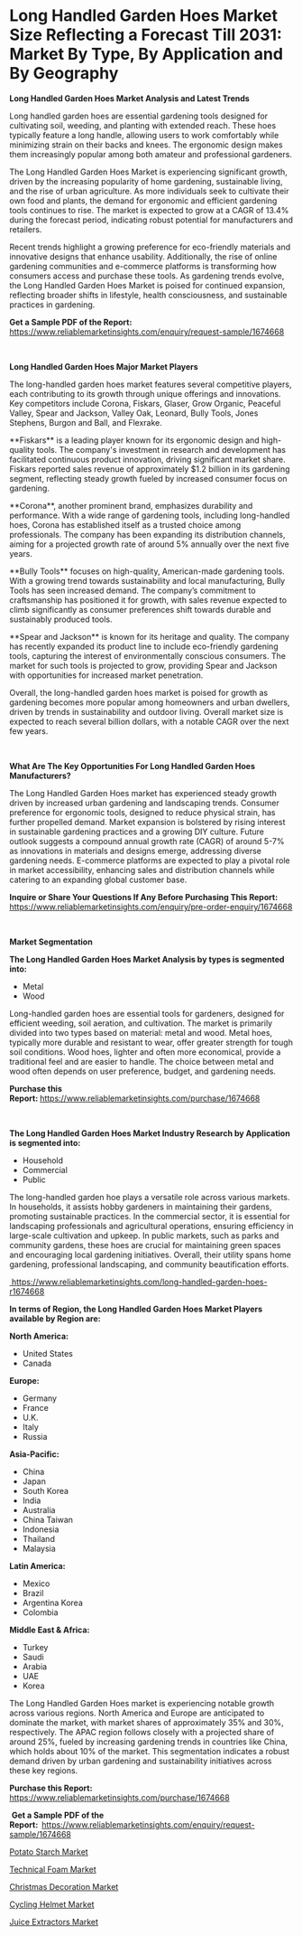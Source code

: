 <p><h1>Long Handled Garden Hoes Market Size Reflecting a Forecast Till 2031: Market By Type, By Application and By Geography</h1></p><p><strong>Long Handled Garden Hoes Market Analysis and Latest Trends</strong></p>
<p><p>Long handled garden hoes are essential gardening tools designed for cultivating soil, weeding, and planting with extended reach. These hoes typically feature a long handle, allowing users to work comfortably while minimizing strain on their backs and knees. The ergonomic design makes them increasingly popular among both amateur and professional gardeners.</p><p>The Long Handled Garden Hoes Market is experiencing significant growth, driven by the increasing popularity of home gardening, sustainable living, and the rise of urban agriculture. As more individuals seek to cultivate their own food and plants, the demand for ergonomic and efficient gardening tools continues to rise. The market is expected to grow at a CAGR of 13.4% during the forecast period, indicating robust potential for manufacturers and retailers.</p><p>Recent trends highlight a growing preference for eco-friendly materials and innovative designs that enhance usability. Additionally, the rise of online gardening communities and e-commerce platforms is transforming how consumers access and purchase these tools. As gardening trends evolve, the Long Handled Garden Hoes Market is poised for continued expansion, reflecting broader shifts in lifestyle, health consciousness, and sustainable practices in gardening.</p></p>
<p><strong>Get a Sample PDF of the Report:&nbsp;</strong> <a href="https://www.reliablemarketinsights.com/enquiry/request-sample/1674668?utm_campaign=1520&utm_medium=2&utm_source=Github&utm_content=ia&utm_term=10102024&utm_id=long-handled-garden-hoes">https://www.reliablemarketinsights.com/enquiry/request-sample/1674668</a></p>
<p>&nbsp;</p>
<p><strong>Long Handled Garden Hoes Major Market Players</strong></p>
<p><p>The long-handled garden hoes market features several competitive players, each contributing to its growth through unique offerings and innovations. Key competitors include Corona, Fiskars, Glaser, Grow Organic, Peaceful Valley, Spear and Jackson, Valley Oak, Leonard, Bully Tools, Jones Stephens, Burgon and Ball, and Flexrake.</p><p>**Fiskars** is a leading player known for its ergonomic design and high-quality tools. The company's investment in research and development has facilitated continuous product innovation, driving significant market share. Fiskars reported sales revenue of approximately $1.2 billion in its gardening segment, reflecting steady growth fueled by increased consumer focus on gardening.</p><p>**Corona**, another prominent brand, emphasizes durability and performance. With a wide range of gardening tools, including long-handled hoes, Corona has established itself as a trusted choice among professionals. The company has been expanding its distribution channels, aiming for a projected growth rate of around 5% annually over the next five years.</p><p>**Bully Tools** focuses on high-quality, American-made gardening tools. With a growing trend towards sustainability and local manufacturing, Bully Tools has seen increased demand. The company’s commitment to craftsmanship has positioned it for growth, with sales revenue expected to climb significantly as consumer preferences shift towards durable and sustainably produced tools.</p><p>**Spear and Jackson** is known for its heritage and quality. The company has recently expanded its product line to include eco-friendly gardening tools, capturing the interest of environmentally conscious consumers. The market for such tools is projected to grow, providing Spear and Jackson with opportunities for increased market penetration.</p><p>Overall, the long-handled garden hoes market is poised for growth as gardening becomes more popular among homeowners and urban dwellers, driven by trends in sustainability and outdoor living. Overall market size is expected to reach several billion dollars, with a notable CAGR over the next few years.</p></p>
<p>&nbsp;</p>
<p><strong>What Are The Key Opportunities For Long Handled Garden Hoes Manufacturers?</strong></p>
<p><p>The Long Handled Garden Hoes market has experienced steady growth driven by increased urban gardening and landscaping trends. Consumer preference for ergonomic tools, designed to reduce physical strain, has further propelled demand. Market expansion is bolstered by rising interest in sustainable gardening practices and a growing DIY culture. Future outlook suggests a compound annual growth rate (CAGR) of around 5-7% as innovations in materials and designs emerge, addressing diverse gardening needs. E-commerce platforms are expected to play a pivotal role in market accessibility, enhancing sales and distribution channels while catering to an expanding global customer base.</p></p>
<p><strong>Inquire or Share Your Questions If Any Before Purchasing This Report:</strong> <a href="https://www.reliablemarketinsights.com/enquiry/pre-order-enquiry/1674668?utm_campaign=1520&utm_medium=2&utm_source=Github&utm_content=ia&utm_term=10102024&utm_id=long-handled-garden-hoes">https://www.reliablemarketinsights.com/enquiry/pre-order-enquiry/1674668</a></p>
<p>&nbsp;</p>
<p><strong>Market Segmentation</strong></p>
<p><strong>The Long Handled Garden Hoes Market Analysis by types is segmented into:</strong></p>
<p><ul><li>Metal</li><li>Wood</li></ul></p>
<p><p>Long-handled garden hoes are essential tools for gardeners, designed for efficient weeding, soil aeration, and cultivation. The market is primarily divided into two types based on material: metal and wood. Metal hoes, typically more durable and resistant to wear, offer greater strength for tough soil conditions. Wood hoes, lighter and often more economical, provide a traditional feel and are easier to handle. The choice between metal and wood often depends on user preference, budget, and gardening needs.</p></p>
<p><strong>Purchase this Report:&nbsp;</strong><a href="https://www.reliablemarketinsights.com/purchase/1674668?utm_campaign=1520&utm_medium=2&utm_source=Github&utm_content=ia&utm_term=10102024&utm_id=long-handled-garden-hoes">https://www.reliablemarketinsights.com/purchase/1674668</a></p>
<p>&nbsp;</p>
<p><strong>The Long Handled Garden Hoes Market Industry Research by Application is segmented into:</strong></p>
<p><ul><li>Household</li><li>Commercial</li><li>Public</li></ul></p>
<p><p>The long-handled garden hoe plays a versatile role across various markets. In households, it assists hobby gardeners in maintaining their gardens, promoting sustainable practices. In the commercial sector, it is essential for landscaping professionals and agricultural operations, ensuring efficiency in large-scale cultivation and upkeep. In public markets, such as parks and community gardens, these hoes are crucial for maintaining green spaces and encouraging local gardening initiatives. Overall, their utility spans home gardening, professional landscaping, and community beautification efforts.</p></p>
<p><a href="https://www.reliablemarketinsights.com/long-handled-garden-hoes-r1674668?utm_campaign=1520&utm_medium=2&utm_source=Github&utm_content=ia&utm_term=10102024&utm_id=long-handled-garden-hoes">&nbsp;https://www.reliablemarketinsights.com/long-handled-garden-hoes-r1674668</a></p>
<p><strong>In terms of Region, the Long Handled Garden Hoes Market Players available by Region are:</strong></p>
<p>
    <p> <strong> North America: </strong>
        <ul>
            <li>United States</li>
            <li>Canada</li>
        </ul>
        </p> 
    <p> <strong> Europe: </strong>
        <ul>
            <li>Germany</li>
            <li>France</li>
            <li>U.K.</li>
            <li>Italy</li>
            <li>Russia</li>
        </ul>
        </p> 
    <p> <strong> Asia-Pacific: </strong>
        <ul>
            <li>China</li>
            <li>Japan</li>
            <li>South Korea</li>
            <li>India</li>
            <li>Australia</li>
            <li>China Taiwan</li>
            <li>Indonesia</li>
            <li>Thailand</li>
            <li>Malaysia</li>
        </ul>
        </p> 
    <p> <strong> Latin America: </strong>
        <ul>
            <li>Mexico</li>
            <li>Brazil</li>
            <li>Argentina Korea</li>
            <li>Colombia</li>
        </ul>
        </p> 
    <p> <strong> Middle East & Africa: </strong>
        <ul>
            <li>Turkey</li>
            <li>Saudi</li>
            <li>Arabia</li>
            <li>UAE</li>
            <li>Korea</li>
        </ul>
    </p>
    </p>
<p><p>The Long Handled Garden Hoes market is experiencing notable growth across various regions. North America and Europe are anticipated to dominate the market, with market shares of approximately 35% and 30%, respectively. The APAC region follows closely with a projected share of around 25%, fueled by increasing gardening trends in countries like China, which holds about 10% of the market. This segmentation indicates a robust demand driven by urban gardening and sustainability initiatives across these key regions.</p></p>
<p><strong>Purchase this Report: </strong><a href="https://www.reliablemarketinsights.com/purchase/1674668?utm_campaign=1520&utm_medium=2&utm_source=Github&utm_content=ia&utm_term=10102024&utm_id=long-handled-garden-hoes">https://www.reliablemarketinsights.com/purchase/1674668</a></p>
<p>&nbsp;<strong>Get a Sample PDF of the Report:&nbsp;&nbsp;</strong><a href="https://www.reliablemarketinsights.com/enquiry/request-sample/1674668?utm_campaign=1520&utm_medium=2&utm_source=Github&utm_content=ia&utm_term=10102024&utm_id=long-handled-garden-hoes">https://www.reliablemarketinsights.com/enquiry/request-sample/1674668</a></p>
<p><strong></strong></p>
<p><p><a href="https://www.linkedin.com/pulse/market-dynamics-future-trends-global-potato-starch-sector-ii5of?utm_campaign=1520&utm_medium=2&utm_source=Github&utm_content=ia&utm_term=10102024&utm_id=long-handled-garden-hoes">Potato Starch Market</a></p><p><a href="https://www.linkedin.com/pulse/global-technical-foam-market-trends-innovations-forward-looking-kdehe?utm_campaign=1520&utm_medium=2&utm_source=Github&utm_content=ia&utm_term=10102024&utm_id=long-handled-garden-hoes">Technical Foam Market</a></p><p><a href="https://www.linkedin.com/pulse/christmas-decoration-market-size-type-treeschristmas-vydze?utm_campaign=1520&utm_medium=2&utm_source=Github&utm_content=ia&utm_term=10102024&utm_id=long-handled-garden-hoes">Christmas Decoration Market</a></p><p><a href="https://www.linkedin.com/pulse/cycling-helmet-market-maturity-analysis-regional-disparities-hiv8e?utm_campaign=1520&utm_medium=2&utm_source=Github&utm_content=ia&utm_term=10102024&utm_id=long-handled-garden-hoes">Cycling Helmet Market</a></p><p><a href="https://www.linkedin.com/pulse/juice-extractors-market-share-analysis-growth-trends-forecasts-sbcie?utm_campaign=1520&utm_medium=2&utm_source=Github&utm_content=ia&utm_term=10102024&utm_id=long-handled-garden-hoes">Juice Extractors Market</a></p></p>